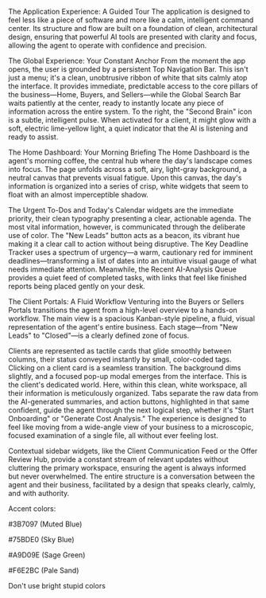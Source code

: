 The Application Experience: A Guided Tour
The application is designed to feel less like a piece of software and more like a calm, intelligent command center. Its structure and flow are built on a foundation of clean, architectural design, ensuring that powerful AI tools are presented with clarity and focus, allowing the agent to operate with confidence and precision.

The Global Experience: Your Constant Anchor
From the moment the app opens, the user is grounded by a persistent Top Navigation Bar. This isn't just a menu; it's a clean, unobtrusive ribbon of white that sits calmly atop the interface. It provides immediate, predictable access to the core pillars of the business—Home, Buyers, and Sellers—while the Global Search Bar waits patiently at the center, ready to instantly locate any piece of information across the entire system. To the right, the "Second Brain" icon is a subtle, intelligent pulse. When activated for a client, it might glow with a soft, electric lime-yellow light, a quiet indicator that the AI is listening and ready to assist.

The Home Dashboard: Your Morning Briefing
The Home Dashboard is the agent's morning coffee, the central hub where the day's landscape comes into focus. The page unfolds across a soft, airy, light-gray background, a neutral canvas that prevents visual fatigue. Upon this canvas, the day's information is organized into a series of crisp, white widgets that seem to float with an almost imperceptible shadow.

The Urgent To-Dos and Today's Calendar widgets are the immediate priority, their clean typography presenting a clear, actionable agenda. The most vital information, however, is communicated through the deliberate use of color. The "New Leads" button acts as a beacon, its vibrant  hue making it a clear call to action without being disruptive. The Key Deadline Tracker uses a spectrum of urgency—a warm, cautionary red for imminent deadlines—transforming a list of dates into an intuitive visual gauge of what needs immediate attention. Meanwhile, the Recent AI-Analysis Queue provides a quiet feed of completed tasks, with links that feel like finished reports being placed gently on your desk.

The Client Portals: A Fluid Workflow
Venturing into the Buyers or Sellers Portals transitions the agent from a high-level overview to a hands-on workflow. The main view is a spacious Kanban-style pipeline, a fluid, visual representation of the agent's entire business. Each stage—from "New Leads" to "Closed"—is a clearly defined zone of focus.

Clients are represented as tactile cards that glide smoothly between columns, their status conveyed instantly by small, color-coded tags. Clicking on a client card is a seamless transition. The background dims slightly, and a focused pop-up modal emerges from the interface. This is the client's dedicated world. Here, within this clean, white workspace, all their information is meticulously organized. Tabs separate the raw data from the AI-generated summaries, and action buttons, highlighted in that same confident, guide the agent through the next logical step, whether it's "Start Onboarding" or "Generate Cost Analysis." The experience is designed to feel like moving from a wide-angle view of your business to a microscopic, focused examination of a single file, all without ever feeling lost.

Contextual sidebar widgets, like the Client Communication Feed or the Offer Review Hub, provide a constant stream of relevant updates without cluttering the primary workspace, ensuring the agent is always informed but never overwhelmed. The entire structure is a conversation between the agent and their business, facilitated by a design that speaks clearly, calmly, and with authority.

Accent colors:

 #3B7097 (Muted Blue)

#75BDE0 (Sky Blue)

#A9D09E (Sage Green)

#F6E2BC (Pale Sand)

Don't use bright stupid colors